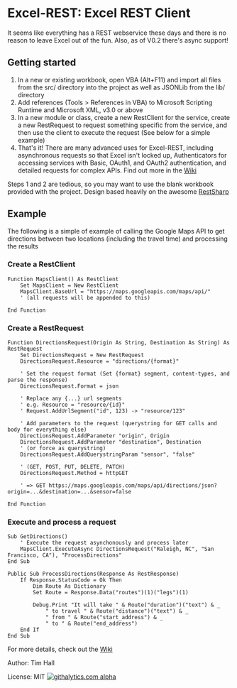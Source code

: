 Excel-REST: Excel REST Client
=============================

It seems like everything has a REST webservice these days and there is no reason to leave Excel out of the fun. Also, as of V0.2 there's async support!

Getting started
---------------

1.  In a new or existing workbook, open VBA (Alt+F11) and import all files from the src/ directory into the project as well as JSONLib from the lib/ directory
2.  Add references (Tools > References in VBA) to Microsoft Scripting Runtime and Microsoft XML, v3.0 or above
3.  In a new module or class, create a new RestClient for the service, create a new RestRequest to request something specific from the service,
    and then use the client to execute the request
    (See below for a simple example)
4.  That's it! There are many advanced uses for Excel-REST, including asynchronous requests so that Excel isn't locked up, Authenticators for accessing
    services with Basic, OAuth1, and OAuth2 authentication, and detailed requests for complex APIs. Find out more in the [Wiki](https://github.com/timhall/Excel-REST/wiki)

Steps 1 and 2 are tedious, so you may want to use the blank workbook provided with the project. Design based heavily on the awesome [RestSharp](http://restsharp.org/)

Example
-------

The following is a simple of example of calling the Google Maps API to get directions between two locations (including the travel time) and processing the results

### Create a RestClient
```VB
Function MapsClient() As RestClient
    Set MapsClient = New RestClient
    MapsClient.BaseUrl = "https://maps.googleapis.com/maps/api/"
    ' (all requests will be appended to this)
    
End Function
```

### Create a RestRequest
```VB
Function DirectionsRequest(Origin As String, Destination As String) As RestRequest
    Set DirectionsRequest = New RestRequest
    DirectionsRequest.Resource = "directions/{format}"
    
    ' Set the request format (Set {format} segment, content-types, and parse the response)
    DirectionsRequest.Format = json
    
    ' Replace any {...} url segments
    ' e.g. Resource = "resource/{id}"
    ' Request.AddUrlSegment("id", 123) -> "resource/123"
    
    ' Add parameters to the request (querystring for GET calls and body for everything else)
    DirectionsRequest.AddParameter "origin", Origin
    DirectionsRequest.AddParameter "destination", Destination
    ' (or force as querystring)
    DirectionsRequest.AddQuerystringParam "sensor", "false"
    
    ' (GET, POST, PUT, DELETE, PATCH)
    DirectionsRequest.Method = httpGET
    
    ' => GET https://maps.googleapis.com/maps/api/directions/json?origin=...&destination=...&sensor=false
    
End Function
```

### Execute and process a request
```VB
Sub GetDirections()
    ' Execute the request asynchonously and process later
    MapsClient.ExecuteAsync DirectionsRequest("Raleigh, NC", "San Francisco, CA"), "ProcessDirections"
End Sub

Public Sub ProcessDirections(Response As RestResponse)
    If Response.StatusCode = Ok Then
        Dim Route As Dictionary 
        Set Route = Response.Data("routes")(1)("legs")(1)
    
        Debug.Print "It will take " & Route("duration")("text") & _
            " to travel " & Route("distance")("text") & _
            " from " & Route("start_address") & _
            " to " & Route("end_address")
    End If
End Sub
```

For more details, check out the [Wiki](https://github.com/timhall/Excel-REST/wiki)

Author: Tim Hall

License: MIT
[![githalytics.com alpha](https://cruel-carlota.pagodabox.com/304523f72ecef00eae1840dcac0c16bd "githalytics.com")](http://githalytics.com/timhall/Excel-REST)
